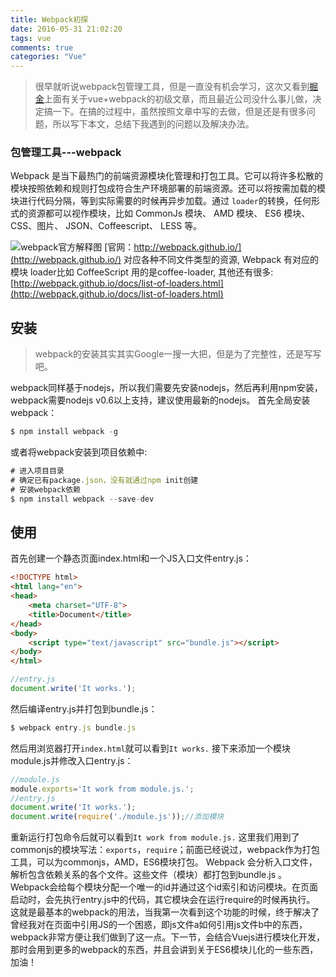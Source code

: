 ```yaml
---
title: Webpack初探
date: 2016-05-31 21:02:20
tags: vue
comments: true
categories: "Vue"
---
```

> 很早就听说webpack包管理工具，但是一直没有机会学习，这次又看到[掘金](http://gold.xitu.io/#/)上面有关于vue+webpack的初级文章，而且最近公司没什么事儿做，决定搞一下。在搞的过程中，虽然按照文章中写的去做，但是还是有很多问题，所以写下本文，总结下我遇到的问题以及解决办法。

### 包管理工具---webpack
Webpack 是当下最热门的前端资源模块化管理和打包工具。它可以将许多松散的模块按照依赖和规则打包成符合生产环境部署的前端资源。还可以将按需加载的模块进行代码分隔，等到实际需要的时候再异步加载。通过 `loader`的转换，任何形式的资源都可以视作模块，比如 CommonJs 模块、 AMD 模块、 ES6 模块、CSS、图片、 JSON、Coffeescript、 LESS 等。
<!--more-->
![webpack官方解释图](/img/webpack/what-is-webpack.jpg)
[官网：http://webpack.github.io/](http://webpack.github.io/)
对应各种不同文件类型的资源, Webpack 有对应的模块 loader比如 CoffeeScript 用的是coffee-loader, 其他还有很多:[http://webpack.github.io/docs/list-of-loaders.html](http://webpack.github.io/docs/list-of-loaders.html)
## 安装
> webpack的安装其实其实Google一搜一大把，但是为了完整性，还是写写吧。

webpack同样基于nodejs，所以我们需要先安装nodejs，然后再利用npm安装，webpack需要nodejs v0.6以上支持，建议使用最新的nodejs。
首先全局安装webpack：
```js
$ npm install webpack -g
```
或者将webpack安装到项目依赖中:
```js
# 进入项目目录
# 确定已有package.json，没有就通过npm init创建
# 安装webpack依赖
$ npm install webpack --save-dev
```
## 使用
首先创建一个静态页面index.html和一个JS入口文件entry.js：

```html
<!DOCTYPE html>
<html lang="en">
<head>
	<meta charset="UTF-8">
	<title>Document</title>
</head>
<body>
	<script type="text/javascript" src="bundle.js"></script>
</body>
</html>
```
```js
//entry.js
document.write('It works.');
```
然后编译entry.js并打包到bundle.js：
```js
$ webpack entry.js bundle.js
```
然后用浏览器打开`index.html`就可以看到`It works.`
接下来添加一个模块module.js并修改入口entry.js：
```js
//module.js
module.exports='It work from module.js.';
//entry.js
document.write('It works.');
document.write(require('./module.js'));//添加模块
```
重新运行打包命令后就可以看到`It work from module.js.`
这里我们用到了commonjs的模块写法：`exports`，`require`；前面已经说过，webpack作为打包工具，可以为commonjs，AMD，ES6模块打包。
Webpack	会分析入口文件，解析包含依赖关系的各个文件。这些文件（模块）都打包到bundle.js	。Webpack会给每个模块分配一个唯一的id并通过这个id索引和访问模块。在页面启动时，会先执行entry.js中的代码，其它模块会在运行require的时候再执行。
这就是最基本的webpack的用法，当我第一次看到这个功能的时候，终于解决了曾经我对在页面中引用JS的一个困惑，即js文件a如何引用js文件b中的东西，webpack非常方便让我们做到了这一点。下一节，会结合Vuejs进行模块化开发，那时会用到更多的webpack的东西，并且会讲到关于ES6模块儿化的一些东西，加油！
